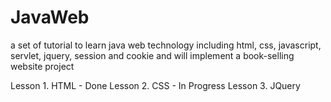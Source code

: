 # JavaWeb
a set of tutorial to learn java web technology including html, css, javascript, servlet, jquery, session and cookie
and will implement a book-selling website project

Lesson 1. HTML - Done
Lesson 2. CSS  - In Progress
Lesson 3. JQuery

